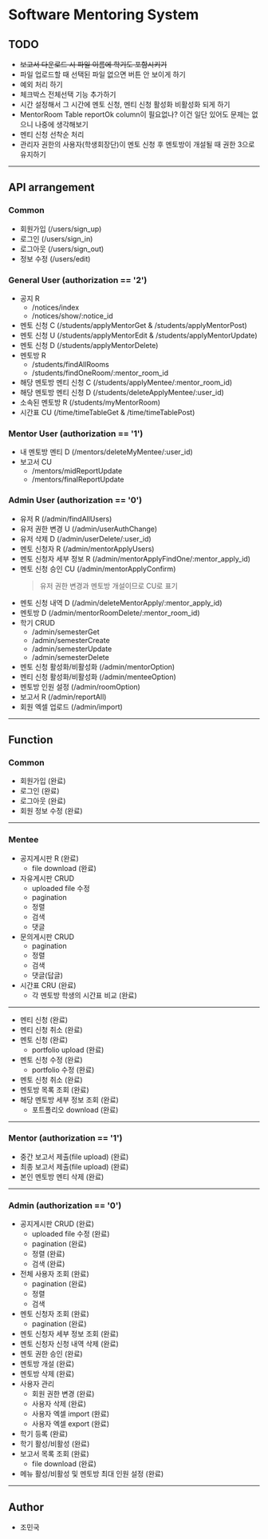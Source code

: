 # Software Mentoring System
## TODO
* ~~보고서 다운로드 시 파일 이름에 학기도 포함시키기~~
* 파일 업로드할 때 선택된 파일 없으면 버튼 안 보이게 하기
* 예외 처리 하기
* 체크박스 전체선택 기능 추가하기
* 시간 설정해서 그 시간에 멘토 신청, 멘티 신청 활성화 비활성화 되게 하기
* MentorRoom Table reportOk column이 필요없나? 이건 일단 있어도 문제는 없으니 나중에 생각해보기
* 멘티 신청 선착순 처리
* 관리자 권한의 사용자(학생회장단)이 멘토 신청 후 멘토방이 개설될 때 권한 3으로 유지하기

---

## API arrangement
### Common
* 회원가입 (/users/sign_up)
* 로그인 (/users/sign_in)
* 로그아웃 (/users/sign_out)
* 정보 수정 (/users/edit)

### General User (authorization == '2')
* 공지 R
    * /notices/index
    * /notices/show/:notice_id
* 멘토 신청 C (/students/applyMentorGet & /students/applyMentorPost)
* 멘토 신청 U (/students/applyMentorEdit & /students/applyMentorUpdate)
* 멘토 신청 D (/students/applyMentorDelete)
* 멘토방 R
    * /students/findAllRooms
    * /students/findOneRoom/:mentor_room_id
* 해당 멘토방 멘티 신청 C (/students/applyMentee/:mentor_room_id)
* 해당 멘토방 멘티 신청 D (/students/deleteApplyMentee/:user_id)
* 소속된 멘토방 R (/students/myMentorRoom)
* 시간표 CU (/time/timeTableGet & /time/timeTablePost)

### Mentor User (authorization == '1')
* 내 멘토방 멘티 D (/mentors/deleteMyMentee/:user_id)
* 보고서 CU
    * /mentors/midReportUpdate
    * /mentors/finalReportUpdate
    
### Admin User (authorization == '0')
* 유저 R (/admin/findAllUsers)
* 유저 권한 변경 U (/admin/userAuthChange)
* 유저 삭제 D (/admin/userDelete/:user_id)
* 멘토 신청자 R (/admin/mentorApplyUsers)
* 멘토 신청자 세부 정보 R (/admin/mentorApplyFindOne/:mentor_apply_id)
* 멘토 신청 승인 CU (/admin/mentorApplyConfirm)
    > 유저 권한 변경과 멘토방 개설이므로 CU로 표기
* 멘토 신청 내역 D (/admin/deleteMentorApply/:mentor_apply_id)
* 멘토방 D (/admin/mentorRoomDelete/:mentor_room_id)
* 학기 CRUD
    * /admin/semesterGet
    * /admin/semesterCreate
    * /admin/semesterUpdate
    * /admin/semesterDelete
* 멘토 신청 활성화/비활성화 (/admin/mentorOption)
* 멘티 신청 활성화/비활성화 (/admin/menteeOption)
* 멘토방 인원 설정 (/admin/roomOption)
* 보고서 R (/admin/reportAll)
* 회원 엑셀 업로드 (/admin/import)

---

## Function
### Common

* 회원가입 (완료)
* 로그인 (완료)
* 로그아웃 (완료)
* 회원 정보 수정 (완료)

---

### Mentee

* 공지게시판 R (완료)
    * file download (완료)
* 자유게시판 CRUD
    * uploaded file 수정
    * pagination
    * 정렬
    * 검색
    * 댓글  
* 문의게시판 CRUD
    * pagination
    * 정렬
    * 검색
    * 댓글(답글)  
* 시간표 CRU (완료)
    * 각 멘토방 학생의 시간표 비교 (완료)
    
---

* 멘티 신청 (완료)
* 멘티 신청 취소 (완료)
* 멘토 신청 (완료)
    * portfolio upload (완료)
* 멘토 신청 수정 (완료)
    * portfolio 수정 (완료)
* 멘토 신청 취소 (완료)
* 멘토방 목록 조회 (완료)
* 해당 멘토방 세부 정보 조회 (완료)
    * 포트폴리오 download (완료)

---

### Mentor (authorization == '1')
* 중간 보고서 제출(file upload) (완료)
* 최종 보고서 제출(file upload) (완료)
* 본인 멘토방 멘티 삭제 (완료)

---

### Admin (authorization == '0')
* 공지게시판 CRUD (완료)
    * uploaded file 수정 (완료)
    * pagination (완료)
    * 정렬 (완료)
    * 검색 (완료)
* 전체 사용자 조회 (완료)
    * pagination (완료)
    * 정렬
    * 검색   
* 멘토 신청자 조회 (완료)
    * pagination (완료)
* 멘토 신청자 세부 정보 조회 (완료)
* 멘토 신청자 신청 내역 삭제 (완료)
* 멘토 권한 승인 (완료)
* 멘토방 개설 (완료)
* 멘토방 삭제 (완료)
* 사용자 관리
    * 회원 권한 변경 (완료)
    * 사용자 삭제 (완료)
    * 사용자 엑셀 import (완료)
    * 사용자 엑셀 export (완료)
* 학기 등록 (완료)
* 학기 활성/비활성 (완료)
* 보고서 목록 조회 (완료)
    * file download (완료)
* 메뉴 활성/비활성 및 멘토방 최대 인원 설정 (완료)

---

## Author
* 조민국